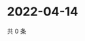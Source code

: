# 2022-04-14

共 0 条

<!-- BEGIN WEIBO -->
<!-- 最后更新时间 Thu Apr 14 2022 12:15:33 GMT+0800 (China Standard Time) -->

<!-- END WEIBO -->
